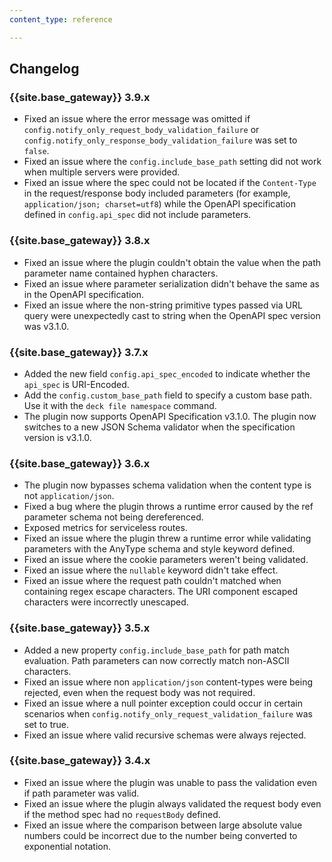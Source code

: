 ```yaml
---
content_type: reference

---
```


## Changelog

### {{site.base_gateway}} 3.9.x
* Fixed an issue where the error message was omitted if `config.notify_only_request_body_validation_failure` or `config.notify_only_response_body_validation_failure` was set to `false`.
* Fixed an issue where the `config.include_base_path` setting did not work when multiple servers were provided.
* Fixed an issue where the spec could not be located if the `Content-Type` in the request/response body included parameters (for example, `application/json; charset=utf8`) while the OpenAPI specification defined in `config.api_spec` did not include parameters.

### {{site.base_gateway}} 3.8.x
* Fixed an issue where the plugin couldn't obtain the value when the path parameter name contained hyphen characters.
* Fixed an issue where parameter serialization didn't behave the same as in the OpenAPI specification.
* Fixed an issue where the non-string primitive types passed via URL query were unexpectedly cast to string when the OpenAPI spec version was v3.1.0.

### {{site.base_gateway}} 3.7.x
* Added the new field `config.api_spec_encoded` to indicate whether the `api_spec` is URI-Encoded.
* Add the `config.custom_base_path` field to specify a custom base path. 
  Use it with the `deck file namespace` command.
* The plugin now supports OpenAPI Specification v3.1.0. The plugin now switches to a new JSON Schema validator when the specification version is v3.1.0.

### {{site.base_gateway}} 3.6.x
* The plugin now bypasses schema validation when the content type is not `application/json`.
* Fixed a bug where the plugin throws a runtime error caused by the ref parameter schema not being dereferenced.
* Exposed metrics for serviceless routes.
* Fixed an issue where the plugin threw a runtime error while validating parameters with the AnyType schema and style keyword defined.
* Fixed an issue where the cookie parameters weren't being validated.
* Fixed an issue where the `nullable` keyword didn't take effect.
* Fixed an issue where the request path couldn't matched when containing regex escape characters.
The URI component escaped characters were incorrectly unescaped.

### {{site.base_gateway}} 3.5.x
* Added a new property `config.include_base_path` for path match evaluation. 
Path parameters can now correctly match non-ASCII characters.
* Fixed an issue where non `application/json` content-types were being rejected, 
even when the request body was not required.
* Fixed an issue where a null pointer exception could occur in certain scenarios
when `config.notify_only_request_validation_failure` was set to true.
* Fixed an issue where valid recursive schemas were always rejected.

### {{site.base_gateway}} 3.4.x
* Fixed an issue where the plugin was unable to pass the 
validation even if path parameter was valid.
* Fixed an issue where the plugin always validated the request body even 
if the method spec had no `requestBody` defined.
* Fixed an issue where the comparison between large absolute value numbers could be incorrect 
due to the number being converted to exponential notation.